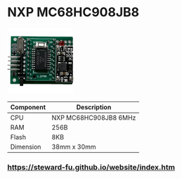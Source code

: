 # NXP MC68HC908JB8
![Alt text](imgs/main.jpg)
  
|Component|Description          |
|---------|---------------------|
|CPU      |NXP MC68HC908JB8 6MHz|
|RAM      |256B                 |
|Flash    |8KB                  |
|Dimension|38mm x 30mm          |
  
### https://steward-fu.github.io/website/index.htm

